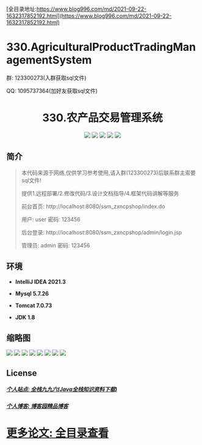[全目录地址:https://www.blog996.com/md/2021-09-22-1632317852192.html](https://www.blog996.com/md/2021-09-22-1632317852192.html)
# 330.AgriculturalProductTradingManagementSystem

<p>群: 123300273(入群获取sql文件)</p>
<p>QQ: 1095737364(加好友获取sql文件)</p>

<p><h1 align="center">330.农产品交易管理系统</h1></p>


<p align="center">
	<img src="https://img.shields.io/badge/jdk-1.8-orange.svg"/>
    <img src="https://img.shields.io/badge/spring-5.x-lightgrey.svg"/>
    <img src="https://img.shields.io/badge/springmvc-3.x-blue.svg"/>
    <img src="https://img.shields.io/badge/mybatis-5.x-yellow.svg"/>
    <img src="https://img.shields.io/badge/jsp-3.x-blue.svg"/>
</p>

## 简介

> 本代码来源于网络,仅供学习参考使用,请入群(123300273)后联系群主索要sql文件!
>
> 提供1.远程部署/2.修改代码/3.设计文档指导/4.框架代码讲解等服务
>
> 前台首页: http://localhost:8080/ssm_zxncpshop/index.do
>
> 用户: user   密码: 123456
> 
> 后台登录: http://localhost:8080/ssm_zxncpshop/admin/login.jsp
> 
> 管理员: admin   密码: 123456


## 环境

- <b>IntelliJ IDEA 2021.3</b>

- <b>Mysql 5.7.26</b>

- <b>Tomcat 7.0.73</b>

- <b>JDK 1.8</b>




## 缩略图

![](https://img2024.cnblogs.com/blog/588112/202402/588112-20240205091456378-1170798384.png)
![](https://img2024.cnblogs.com/blog/588112/202402/588112-20240205091502905-127867313.png)
![](https://img2024.cnblogs.com/blog/588112/202402/588112-20240205091507903-1062723565.png)
![](https://img2024.cnblogs.com/blog/588112/202402/588112-20240205091512562-652527998.png)
![](https://img2024.cnblogs.com/blog/588112/202402/588112-20240205091516102-1447738449.png)
![](https://img2024.cnblogs.com/blog/588112/202402/588112-20240205091519420-2063031081.png)
![](https://img2024.cnblogs.com/blog/588112/202402/588112-20240205091522785-873663256.png)
![](https://img2024.cnblogs.com/blog/588112/202402/588112-20240205091526753-1118716807.png)





## License

##### [个人站点: 全栈九九六(Java全栈知识资料下载)](https://www.blog996.com/)
##### [个人博客: 博客园精品博客](https://www.cnblogs.com/yysbolg/)
# [更多论文: 全目录查看](https://www.blog996.com/md/2021-09-22-1632317852192.html)


